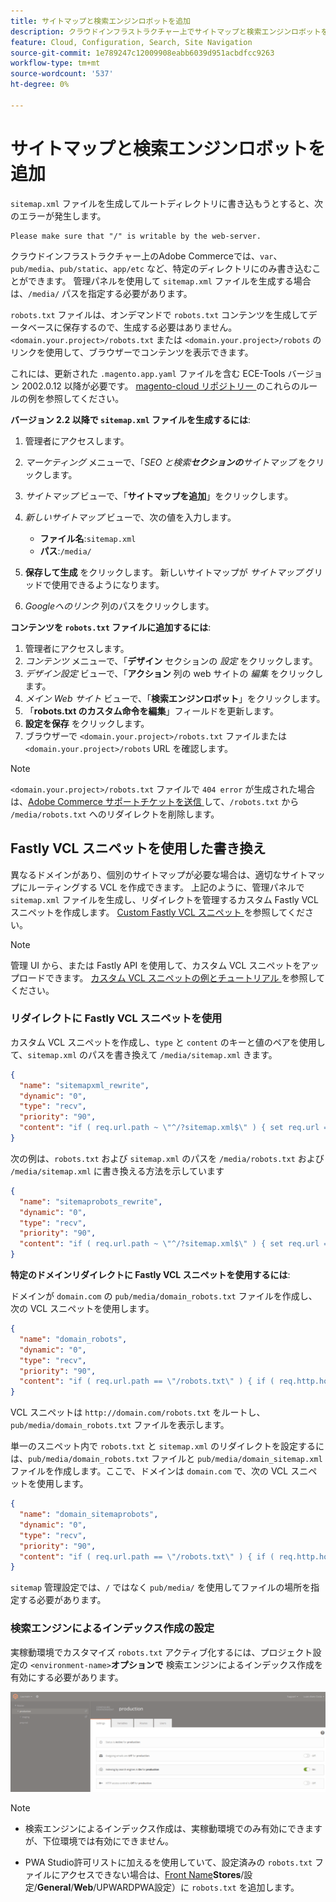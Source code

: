 ```yaml
---
title: サイトマップと検索エンジンロボットを追加
description: クラウドインフラストラクチャー上でサイトマップと検索エンジンロボットをAdobe Commerceに追加する方法を説明します。
feature: Cloud, Configuration, Search, Site Navigation
source-git-commit: 1e789247c12009908eabb6039d951acbdfcc9263
workflow-type: tm+mt
source-wordcount: '537'
ht-degree: 0%

---
```


# サイトマップと検索エンジンロボットを追加

`sitemap.xml` ファイルを生成してルートディレクトリに書き込もうとすると、次のエラーが発生します。

```
Please make sure that "/" is writable by the web-server.
```

クラウドインフラストラクチャー上のAdobe Commerceでは、`var`、`pub/media`、`pub/static`、`app/etc` など、特定のディレクトリにのみ書き込むことができます。 管理パネルを使用して `sitemap.xml` ファイルを生成する場合は、`/media/` パスを指定する必要があります。

`robots.txt` ファイルは、オンデマンドで `robots.txt` コンテンツを生成してデータベースに保存するので、生成する必要はありません。 `<domain.your.project>/robots.txt` または `<domain.your.project>/robots` のリンクを使用して、ブラウザーでコンテンツを表示できます。

これには、更新された `.magento.app.yaml` ファイルを含む ECE-Tools バージョン 2002.0.12 以降が必要です。 [magento-cloud リポジトリー ](https://github.com/magento/magento-cloud/blob/master/.magento.app.yaml#L43-L49) のこれらのルールの例を参照してください。

**バージョン 2.2 以降で `sitemap.xml` ファイルを生成するには**:

1. 管理者にアクセスします。
1. _マーケティング_ メニューで、「_SEO と検索&#x200B;**セクションの**サイトマップ_ をクリックします。
1. _サイトマップ_ ビューで、「**サイトマップを追加**」をクリックします。
1. _新しいサイトマップ_ ビューで、次の値を入力します。

   - **ファイル名**:`sitemap.xml`
   - **パス**:`/media/`

1. **保存して生成** をクリックします。 新しいサイトマップが _サイトマップ_ グリッドで使用できるようになります。
1. _Googleへのリンク_ 列のパスをクリックします。

**コンテンツを `robots.txt` ファイルに追加するには**:

1. 管理者にアクセスします。
1. _コンテンツ_ メニューで、「**デザイン** セクションの _設定_ をクリックします。
1. _デザイン設定_ ビューで、「**アクション** 列の web サイトの _編集_ をクリックします。
1. _メイン Web サイト_ ビューで、「**検索エンジンロボット**」をクリックします。
1. 「**robots.txt のカスタム命令を編集**」フィールドを更新します。
1. **設定を保存** をクリックします。
1. ブラウザーで `<domain.your.project>/robots.txt` ファイルまたは `<domain.your.project>/robots` URL を確認します。

>[!NOTE]
>
>`<domain.your.project>/robots.txt` ファイルで `404 error` が生成された場合は、[Adobe Commerce サポートチケットを送信 ](https://experienceleague.adobe.com/docs/commerce-knowledge-base/kb/help-center-guide/magento-help-center-user-guide.html#submit-ticket) して、`/robots.txt` から `/media/robots.txt` へのリダイレクトを削除します。

## Fastly VCL スニペットを使用した書き換え

異なるドメインがあり、個別のサイトマップが必要な場合は、適切なサイトマップにルーティングする VCL を作成できます。 上記のように、管理パネルで `sitemap.xml` ファイルを生成し、リダイレクトを管理するカスタム Fastly VCL スニペットを作成します。 [Custom Fastly VCL スニペット ](../cdn/fastly-vcl-custom-snippets.md) を参照してください。

>[!NOTE]
>
> 管理 UI から、または Fastly API を使用して、カスタム VCL スニペットをアップロードできます。 [ カスタム VCL スニペットの例とチュートリアル ](../cdn/fastly-vcl-custom-snippets.md#example-vcl-snippet-code) を参照してください。

### リダイレクトに Fastly VCL スニペットを使用

カスタム VCL スニペットを作成し、`type` と `content` のキーと値のペアを使用して、`sitemap.xml` のパスを書き換えて `/media/sitemap.xml` きます。

```json
{
  "name": "sitemapxml_rewrite",
  "dynamic": "0",
  "type": "recv",
  "priority": "90",
  "content": "if ( req.url.path ~ \"^/?sitemap.xml$\" ) { set req.url = \"/media/sitemap.xml\"; }"
}
```

次の例は、`robots.txt` および `sitemap.xml` のパスを `/media/robots.txt` および `/media/sitemap.xml` に書き換える方法を示しています

```json
{
  "name": "sitemaprobots_rewrite",
  "dynamic": "0",
  "type": "recv",
  "priority": "90",
  "content": "if ( req.url.path ~ \"^/?sitemap.xml$\" ) { set req.url = \"/media/sitemap.xml\"; } else if (req.url.path ~ \"^/?robots.txt$\") { set req.url = \"/media/robots.txt\";}"
}
```

**特定のドメインリダイレクトに Fastly VCL スニペットを使用するには**:

ドメインが `domain.com` の `pub/media/domain_robots.txt` ファイルを作成し、次の VCL スニペットを使用します。

```json
{
  "name": "domain_robots",
  "dynamic": "0",
  "type": "recv",
  "priority": "90",
  "content": "if ( req.url.path == \"/robots.txt\" ) { if ( req.http.host ~ \"(domain).com$\" ) { set req.url = \"/media/\" re.group.1 \"_robots.txt\"; }}"
}
```

VCL スニペットは `http://domain.com/robots.txt` をルートし、`pub/media/domain_robots.txt` ファイルを表示します。

単一のスニペット内で `robots.txt` と `sitemap.xml` のリダイレクトを設定するには、`pub/media/domain_robots.txt` ファイルと `pub/media/domain_sitemap.xml` ファイルを作成します。ここで、ドメインは `domain.com` で、次の VCL スニペットを使用します。

```json
{
  "name": "domain_sitemaprobots",
  "dynamic": "0",
  "type": "recv",
  "priority": "90",
  "content": "if ( req.url.path == \"/robots.txt\" ) { if ( req.http.host ~ \"(domain).com$\" ) { set req.url = \"/media/\" re.group.1 \"_robots.txt\"; }} else if ( req.url.path == \"/sitemap.xml\" ) { if ( req.http.host ~ \"(domain).com$\" ) {  set req.url = \"/media/\" re.group.1 \"_sitemap.xml\"; }}"
}
```

`sitemap` 管理設定では、`/` ではなく `pub/media/` を使用してファイルの場所を指定する必要があります。

### 検索エンジンによるインデックス作成の設定

実稼動環境でカスタマイズ `robots.txt` アクティブ化するには、プロジェクト設定の `<environment-name>`**オプションで** 検索エンジンによるインデックス作成を有効にする必要があります。

![[!DNL Cloud Console] を使用した環境の管理 ](../../assets/robots-indexing-by-search-engine.png)

>[!NOTE]
>
>- 検索エンジンによるインデックス作成は、実稼動環境でのみ有効にできますが、下位環境では有効にできません。
>
>- PWA Studio許可リストに加えるを使用していて、設定済みの `robots.txt` ファイルにアクセスできない場合は、[Front Name](https://github.com/magento/magento2-upward-connector#front-name-allowlist)**Stores**/設定/**General**/**Web**/UPWARDPWA設定）に `robots.txt` を追加します。
